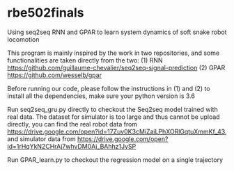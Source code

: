 # rbe502finals
Using seq2seq RNN and GPAR to learn system dynamics of soft snake robot locomotion

This program is mainly inspired by the work in two repositories, and some functionalities are taken directly from the two:
(1) RNN https://github.com/guillaume-chevalier/seq2seq-signal-prediction
(2) GPAR https://github.com/wesselb/gpar

Before running our code, please follow the instructions in (1) and (2) to install all the dependencies, make sure your python version is 3.6

Run seq2seq_gru.py directly to checkout the Seq2seq model trained with real data. The dataset for simulator is too large and thus cannot be upload directly, you can find the real robot data from https://drive.google.com/open?id=17Zuv0K3cMiZaiLPhXORlGqtuXmmKf_43, and simulator data from https://drive.google.com/open?id=1rHqYkN2CHrAj7whvDM0Aj_BAhhz1JySP

Run GPAR_learn.py to checkout the regression model on a single trajectory
